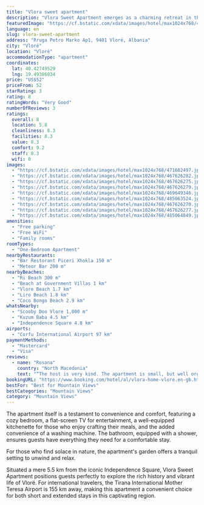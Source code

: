 ```yaml
---
title: "Vlora sweet apartment"
description: "Vlora Sweet Apartment emerges as a charming retreat in the heart of Vlorë, offering a serene escape less than a kilometer from the pristine Ri Beach and a short distance from the bustling Vlore Beach."
featuredImage: "https://cf.bstatic.com/xdata/images/hotel/max1024x768/471602497.jpg?k=0955a7ab156621a37537125ef9a69c3ade54882bbb28f8d5e6112885bc146d73&o=&hp=1"
language: en
slug: vlora-sweet-apartment
address: "Rruga Petro Marko Ap1, 9401 Vlorë, Albania"
city: "Vlorë"
location: "Vlorë"
accommodationType: "apartment"
coordinates:
  lat: 40.42749529
  lng: 19.49386034
price: "US$52"
priceFrom: 52
starRating: 3
rating: 8
ratingWords: "Very Good"
numberOfReviews: 3
ratings:
  overall: 8
  location: 5.8
  cleanliness: 8.3
  facilities: 8.3
  value: 8.3
  comfort: 9.2
  staff: 8.3
  wifi: 0
images:
  - "https://cf.bstatic.com/xdata/images/hotel/max1024x768/471602497.jpg?k=0955a7ab156621a37537125ef9a69c3ade54882bbb28f8d5e6112885bc146d73&o=&hp=1"
  - "https://cf.bstatic.com/xdata/images/hotel/max1024x768/467626282.jpg?k=7543f9e5a2013f6eb9460022d7aa4fc2cdfdae475374bca900c5697589620fd6&o=&hp=1"
  - "https://cf.bstatic.com/xdata/images/hotel/max1024x768/467626275.jpg?k=a0828a4fc55ad2a90bb387aeda4fe1ee7ae05b7475bb58949c9f7018d27afd78&o=&hp=1"
  - "https://cf.bstatic.com/xdata/images/hotel/max1024x768/467626279.jpg?k=f539d7429016d63587497e12566171192d41d97260cd8a25dcdf604128a1ce27&o=&hp=1"
  - "https://cf.bstatic.com/xdata/images/hotel/max1024x768/469649346.jpg?k=f58f67db253c7cff6b9e99f6419aa8f90cf3ad907d2e649891eeea17a0505d6b&o=&hp=1"
  - "https://cf.bstatic.com/xdata/images/hotel/max1024x768/485063524.jpg?k=1e7c6a3c1a12eff7b34516a75da6289b4ae74c76fbcb4e507be3bce5b7e056ca&o=&hp=1"
  - "https://cf.bstatic.com/xdata/images/hotel/max1024x768/467626270.jpg?k=a504f08c0c10f82dd7fafef37866ccb981208ef0b29cd554221e8a1e709098dc&o=&hp=1"
  - "https://cf.bstatic.com/xdata/images/hotel/max1024x768/467626277.jpg?k=b0ddeb1a3f627426aa596d1d011060a48caba261a4323a2fa693352b08427300&o=&hp=1"
  - "https://cf.bstatic.com/xdata/images/hotel/max1024x768/485064849.jpg?k=744b5d7dfcca29fc836c47391ef1f75c0c2e4179cc66fef3ffb8504822db09e6&o=&hp=1"
amenities:
  - "Free parking"
  - "Free WiFi"
  - "Family rooms"
roomTypes:
  - "One-Bedroom Apartment"
nearbyRestaurants:
  - "Bar Restorant Piceri Xhokla 150 m"
  - "Meteor Bar 200 m"
nearbyBeaches:
  - "Ri Beach 300 m"
  - "Beach at Government Villas 1 km"
  - "Vlore Beach 1.7 km"
  - "Liro Beach 1.8 km"
  - "Coco Bongo Beach 2.9 km"
whatsNearby:
  - "Scooby Doo Vlore 1,000 m"
  - "Kuzum Baba 4.5 km"
  - "Independence Square 4.8 km"
airports:
  - "Corfu International Airport 97 km"
paymentMethods:
  - "Mastercard"
  - "Visa"
reviews:
  - name: "Rosana"
    country: "North Macedonia"
    text: "“The host is very kind. The apartment is small, but well organized and clean. I recommend it. 😁”"
bookingURL: "https://www.booking.com/hotel/al/vlora-home-vlore.en-gb.html?aid=8035640"
bestFor: "Best for Mountain Views"
bestCategories: "Mountain Views"
category: "Mountain Views"
---
```


The apartment itself is a testament to convenience and comfort, featuring a cozy bedroom, a flat-screen TV for entertainment, a well-equipped kitchenette for those who enjoy crafting their meals, and the added convenience of a washing machine. The bathroom, equipped with a shower, ensures guests have everything they need for a comfortable stay.

For those who find solace in nature, the apartment's garden offers a tranquil setting to unwind and relax. 

Situated a mere 5.5 km from the iconic Independence Square, Vlora Sweet Apartment positions guests perfectly to explore the rich history and vibrant life of Vlorë. For international travelers, the Tirana International Mother Teresa Airport is 155 km away, making this apartment a convenient choice for both short and extended stays in this captivating region.
